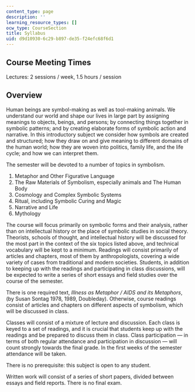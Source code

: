 ```yaml
---
content_type: page
description: ''
learning_resource_types: []
ocw_type: CourseSection
title: Syllabus
uid: d9d10930-6c29-b897-de35-f24efc68f6d1
---
```


Course Meeting Times
--------------------

Lectures: 2 sessions / week, 1.5 hours / session

Overview
--------

Human beings are symbol-making as well as tool-making animals. We understand our world and shape our lives in large part by assigning meanings to objects, beings, and persons; by connecting things together in symbolic patterns; and by creating elaborate forms of symbolic action and narrative. In this introductory subject we consider how symbols are created and structured; how they draw on and give meaning to different domains of the human world; how they are woven into politics, family life, and the life cycle; and how we can interpret them.

The semester will be devoted to a number of topics in symbolism.

1.  Metaphor and Other Figurative Language
2.  The Raw Materials of Symbolism, especially animals and The Human Body
3.  Cosmology and Complex Symbolic Systems
4.  Ritual, including Symbolic Curing and Magic
5.  Narrative and Life
6.  Mythology

The course will focus primarily on symbolic forms and their analysis, rather than on intellectual history or the place of symbolic studies in social theory. Theorists, schools of thought, and intellectual history will be discussed for the most part in the context of the six topics listed above, and technical vocabulary will be kept to a minimum. Readings will consist primarily of articles and chapters, most of them by anthropologists, covering a wide variety of cases from traditional and modern societies. Students, in addition to keeping up with the readings and participating in class discussions, will be expected to write a series of short essays and field studies over the course of the semester.

There is one required text, _Illness as Metaphor_ _/ AIDS and its Metaphors_, (by Susan Sontag 1978, 1989, Doubleday). Otherwise, course readings consist of articles and chapters on different aspects of symbolism, which will be discussed in class.

Classes will consist of a mixture of lecture and discussion. Each class is keyed to a set of readings, and it is crucial that students keep up with the readings and be prepared to discuss them in class. Class participation — in terms of both regular attendance and participation in discussion — will count strongly towards the final grade. In the first weeks of the semester attendance will be taken.

There is no prerequisite: this subject is open to any student.

Written work will consist of a series of short papers, divided between essays and field reports. There is no final exam.